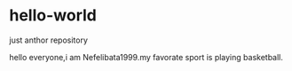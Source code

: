 # hello-world
just anthor repository

hello everyone,i am Nefelibata1999.my favorate sport is playing basketball.
